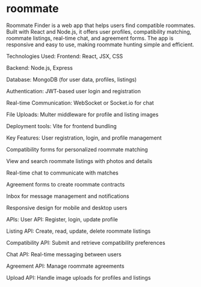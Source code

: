 # roommate
Roommate Finder is a web app that helps users find compatible roommates. Built with React and Node.js, it offers user profiles, compatibility matching, roommate listings, real-time chat, and agreement forms. The app is responsive and easy to use, making roommate hunting simple and efficient.

Technologies Used:
Frontend: React, JSX, CSS

Backend: Node.js, Express

Database: MongoDB (for user data, profiles, listings)

Authentication: JWT-based user login and registration

Real-time Communication: WebSocket or Socket.io for chat

File Uploads: Multer middleware for profile and listing images

Deployment tools: Vite for frontend bundling

Key Features:
User registration, login, and profile management

Compatibility forms for personalized roommate matching

View and search roommate listings with photos and details

Real-time chat to communicate with matches

Agreement forms to create roommate contracts

Inbox for message management and notifications

Responsive design for mobile and desktop users

APIs:
User API: Register, login, update profile

Listing API: Create, read, update, delete roommate listings

Compatibility API: Submit and retrieve compatibility preferences

Chat API: Real-time messaging between users

Agreement API: Manage roommate agreements

Upload API: Handle image uploads for profiles and listings

